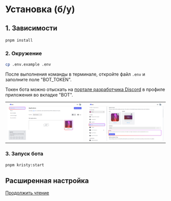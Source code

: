 # Установка (б/у)

## 1. Зависимости

```bash
pnpm install
```

### 2. Окружение

```bash
cp .env.example .env
```

После выполнения команды в терминале, откройте файл `.env` и заполните поле "BOT_TOKEN".

Токен бота можно отыскать на [портале разработчика Discord](https://discord.com/developers/applications/) в профиле приложения во вкладке "BOT".

<table>
  <td width="50%">
    <img alt="Шаг 1" src="../assets/setup-1.png">
  </td>
  <td width="50%">
    <img alt="Шаг 2" src="../assets/setup-2.png">
  </td>
</table>

### 3. Запуск бота

```bash
pnpm kristy:start
```

## Расширенная настройка

[Продолжить чтение](./advanced.md)
